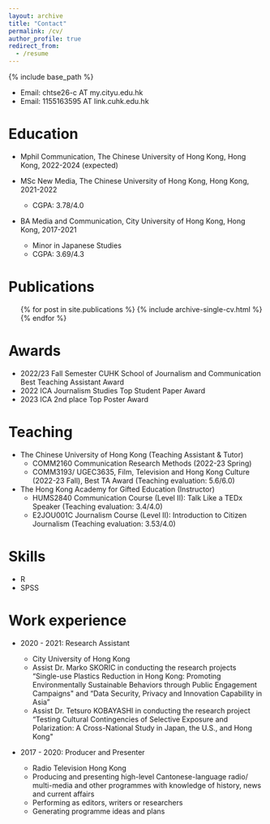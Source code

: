 ```yaml
---
layout: archive
title: "Contact"
permalink: /cv/
author_profile: true
redirect_from:
  - /resume
---
```


{% include base_path %}

* Email: chtse26-c AT my.cityu.edu.hk
* Email: 1155163595 AT link.cuhk.edu.hk

Education
======

* Mphil Communication, The Chinese University of Hong Kong, Hong Kong, 2022-2024 (expected)

* MSc New Media, The Chinese University of Hong Kong, Hong Kong, 2021-2022
  * CGPA: 3.78/4.0

* BA Media and Communication, City University of Hong Kong, Hong Kong, 2017-2021
  * Minor in Japanese Studies	 
  * CGPA: 3.69/4.3

Publications
======
  <ul>{% for post in site.publications %}
    {% include archive-single-cv.html %}
  {% endfor %}</ul>
  
Awards
======
* 2022/23 Fall Semester CUHK School of Journalism and Communication Best Teaching Assistant Award
* 2022 ICA Journalism Studies Top Student Paper Award
* 2023 ICA 2nd place Top Poster Award
 
Teaching
======
* The Chinese University of Hong Kong (Teaching Assistant & Tutor)
  * COMM2160 Communication Research Methods (2022-23 Spring)
  * COMM3193/ UGEC3635, Film, Television and Hong Kong Culture (2022-23 Fall), Best TA Award (Teaching evaluation: 5.6/6.0) 
* The Hong Kong Academy for Gifted Education (Instructor)
  * HUMS2840 Communication Course (Level II): Talk Like a TEDx Speaker (Teaching evaluation: 3.4/4.0)
  * E2JOU001C Journalism Course (Level II): Introduction to Citizen Journalism (Teaching evaluation: 3.53/4.0)
 
Skills
======
* R
* SPSS

Work experience
======
* 2020 - 2021: Research Assistant
  * City University of Hong Kong
  * Assist Dr. Marko SKORIC in conducting the research projects “Single-use Plastics Reduction in Hong Kong: Promoting Environmentally Sustainable Behaviors through Public Engagement Campaigns" and “Data Security, Privacy and Innovation Capability in Asia”
  * Assist Dr. Tetsuro KOBAYASHI in conducting the research project “Testing Cultural Contingencies of Selective Exposure and Polarization: A Cross-National Study in Japan, the U.S., and Hong Kong"

* 2017 - 2020: Producer and Presenter
  * Radio Television Hong Kong
  * Producing and presenting high-level Cantonese-language radio/ multi-media and other programmes with knowledge of history, news and current affairs
  * Performing as editors, writers or researchers
  * Generating programme ideas and plans
 

